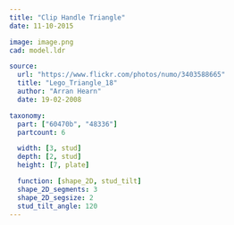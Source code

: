 ```yaml
---
title: "Clip Handle Triangle"
date: 11-10-2015

image: image.png
cad: model.ldr

source:
  url: "https://www.flickr.com/photos/numo/3403588665"
  title: "Lego_Triangle_18"
  author: "Arran Hearn"
  date: 19-02-2008

taxonomy:
  part: ["60470b", "48336"]
  partcount: 6

  width: [3, stud]
  depth: [2, stud]
  height: [7, plate]

  function: [shape_2D, stud_tilt]
  shape_2D_segments: 3
  shape_2D_segsize: 2
  stud_tilt_angle: 120
---
```

